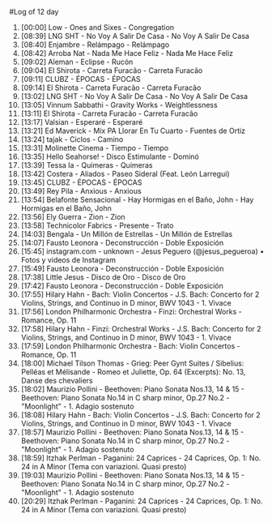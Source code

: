 #Log of 12 day

1. [00:00] Low - Ones and Sixes - Congregation
1. [08:39] LNG SHT - No Voy A Salir De Casa - No Voy A Salir De Casa
1. [08:40] Enjambre - Relámpago - Relámpago
1. [08:42] Arroba Nat - Nada Me Hace Feliz - Nada Me Hace Feliz
1. [09:02] Aleman - Eclipse - Rucón
1. [09:04] El Shirota - Carreta Furacão - Carreta Furacão
1. [09:11] CLUBZ - ÉPOCAS - ÉPOCAS
1. [09:14] El Shirota - Carreta Furacão - Carreta Furacão
1. [13:02] LNG SHT - No Voy A Salir De Casa - No Voy A Salir De Casa
1. [13:05] Vinnum Sabbathi - Gravity Works - Weightlessness
1. [13:11] El Shirota - Carreta Furacão - Carreta Furacão
1. [13:17] Valsian - Esperaré - Esperaré
1. [13:21] Ed Maverick - Mix PA Llorar En Tu Cuarto - Fuentes de Ortiz
1. [13:24] tajak - Ciclos - Camino
1. [13:31] Molinette Cinema - Tiempo - Tiempo
1. [13:35] Hello Seahorse! - Disco Estimulante - Dominó
1. [13:39] Tessa Ia - Quimeras - Quimeras
1. [13:42] Costera - Aliados - Paseo Sideral (Feat. León Larregui)
1. [13:45] CLUBZ - ÉPOCAS - ÉPOCAS
1. [13:49] Rey Pila - Anxious - Anxious
1. [13:54] Belafonte Sensacional - Hay Hormigas en el Baño, John - Hay Hormigas en el Baño, John
1. [13:56] Ely Guerra - Zion - Zion
1. [13:58] Technicolor Fabrics - Presente - Trato
1. [14:03] Bengala - Un Millón de Estrellas - Un Millón de Estrellas
1. [14:07] Fausto Leonora - Deconstrucción - Doble Exposición
1. [15:45] instagram.com - unknown - Jesus Peguero (@jesus_pegueroa) • Fotos y videos de Instagram
1. [15:49] Fausto Leonora - Deconstrucción - Doble Exposición
1. [17:38] Little Jesus - Disco de Oro - Disco de Oro
1. [17:42] Fausto Leonora - Deconstrucción - Doble Exposición
1. [17:55] Hilary Hahn - Bach: Violin Concertos - J.S. Bach: Concerto for 2 Violins, Strings, and Continuo in D minor, BWV 1043 - 1. Vivace
1. [17:56] London Philharmonic Orchestra - Finzi: Orchestral Works - Romance, Op. 11
1. [17:58] Hilary Hahn - Finzi: Orchestral Works - J.S. Bach: Concerto for 2 Violins, Strings, and Continuo in D minor, BWV 1043 - 1. Vivace
1. [17:59] London Philharmonic Orchestra - Bach: Violin Concertos - Romance, Op. 11
1. [18:00] Michael Tilson Thomas - Grieg: Peer Gynt Suites / Sibelius: Pelléas et Mélisande - Romeo et Juliette, Op. 64 (Excerpts): No. 13, Danse des chevaliers
1. [18:02] Maurizio Pollini - Beethoven: Piano Sonata Nos.13, 14 & 15 - Beethoven: Piano Sonata No.14 in C sharp minor, Op.27 No.2 -"Moonlight" - 1. Adagio sostenuto
1. [18:08] Hilary Hahn - Bach: Violin Concertos - J.S. Bach: Concerto for 2 Violins, Strings, and Continuo in D minor, BWV 1043 - 1. Vivace
1. [18:57] Maurizio Pollini - Beethoven: Piano Sonata Nos.13, 14 & 15 - Beethoven: Piano Sonata No.14 in C sharp minor, Op.27 No.2 -"Moonlight" - 1. Adagio sostenuto
1. [18:59] Itzhak Perlman - Paganini: 24 Caprices - 24 Caprices, Op. 1: No. 24 in A Minor (Tema con variazioni. Quasi presto)
1. [19:03] Maurizio Pollini - Beethoven: Piano Sonata Nos.13, 14 & 15 - Beethoven: Piano Sonata No.14 in C sharp minor, Op.27 No.2 -"Moonlight" - 1. Adagio sostenuto
1. [20:29] Itzhak Perlman - Paganini: 24 Caprices - 24 Caprices, Op. 1: No. 24 in A Minor (Tema con variazioni. Quasi presto)
